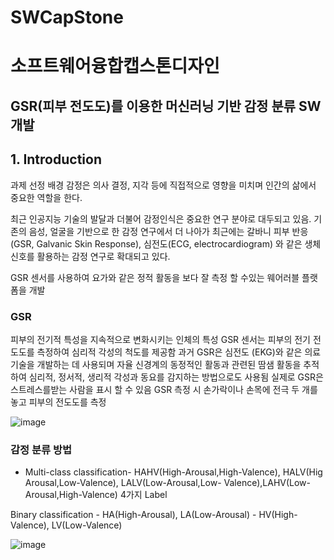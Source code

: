 # SWCapStone

# 소프트웨어융합캡스톤디자인 

## GSR(피부 전도도)를 이용한 머신러닝 기반 감정 분류 SW 개발

## 1. Introduction
과제 선정 배경
감정은 의사 결정, 지각 등에 직접적으로 영향을 미치며 인간의 삶에서 중요한 역할을 한다.

최근 인공지능 기술의 발달과 더불어 감정인식은 중요한 연구 분야로 대두되고 있음. 기존의 음성, 얼굴을 기반으로 한 감정 연구에서 더 나아가 최근에는 갈바니 피부 반응(GSR, Galvanic Skin Response), 심전도(ECG, electrocardiogram) 와 같은 생체신호를 활용하는 감정 연구로 확대되고 있다.

GSR 센서를 사용하여 요가와 같은 정적 활동을 보다 잘 측정 할 수있는 웨어러블 플랫폼을 개발

### GSR
피부의 전기적 특성을 지속적으로 변화시키는 인체의 특성
GSR 센서는 피부의 전기 전도도를 측정하여 심리적 각성의 척도를 제공함
과거 GSR은 심전도 (EKG)와 같은 의료 기술을 개발하는 데 사용되며 자율 신경계의 동정적인 활동과 관련된 땀샘 활동을 추적하여 심리적, 정서적, 생리적 각성과 동요를 감지하는 방법으로도 사용됨
실제로 GSR은 스트레스를받는 사람을 표시 할 수 있음
GSR 측정 시 손가락이나 손목에 전극 두 개를 놓고 피부의 전도도를 측정


![image](https://user-images.githubusercontent.com/73388615/122944729-06b40580-d3b3-11eb-9478-5b4199bd5bd6.png)


### 감정 분류 방법
- Multi-class classification-
HAHV(High-Arousal,High-Valence), HALV(Hig
   Arousal,Low-Valence), LALV(Low-Arousal,Low- 
   Valence),LAHV(Low-Arousal,High-Valence) 4가지
   Label

Binary classification
    - HA(High-Arousal), LA(Low-Arousal)
    - HV(High-Valence), LV(Low-Valence)  
    
    
![image](https://user-images.githubusercontent.com/73388615/122945330-7aeea900-d3b3-11eb-8d62-fe8ecf1f8539.png)








